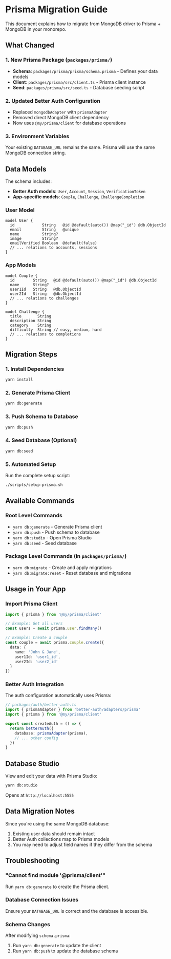 # Prisma Migration Guide

This document explains how to migrate from MongoDB driver to Prisma + MongoDB in your monorepo.

## What Changed

### 1. New Prisma Package (`packages/prisma/`)
- **Schema**: `packages/prisma/prisma/schema.prisma` - Defines your data models
- **Client**: `packages/prisma/src/client.ts` - Prisma client instance
- **Seed**: `packages/prisma/src/seed.ts` - Database seeding script

### 2. Updated Better Auth Configuration
- Replaced `mongodbAdapter` with `prismaAdapter`
- Removed direct MongoDB client dependency
- Now uses `@my/prisma/client` for database operations

### 3. Environment Variables
Your existing `DATABASE_URL` remains the same. Prisma will use the same MongoDB connection string.

## Data Models

The schema includes:
- **Better Auth models**: `User`, `Account`, `Session`, `VerificationToken`
- **App-specific models**: `Couple`, `Challenge`, `ChallengeCompletion`

### User Model
```prisma
model User {
  id            String   @id @default(auto()) @map("_id") @db.ObjectId
  email         String   @unique
  name          String?
  image         String?
  emailVerified Boolean  @default(false)
  // ... relations to accounts, sessions
}
```

### App Models
```prisma
model Couple {
  id        String   @id @default(auto()) @map("_id") @db.ObjectId
  name      String?
  user1Id   String   @db.ObjectId
  user2Id   String   @db.ObjectId
  // ... relations to challenges
}

model Challenge {
  title       String
  description String
  category    String
  difficulty  String // easy, medium, hard
  // ... relations to completions
}
```

## Migration Steps

### 1. Install Dependencies
```bash
yarn install
```

### 2. Generate Prisma Client
```bash
yarn db:generate
```

### 3. Push Schema to Database
```bash
yarn db:push
```

### 4. Seed Database (Optional)
```bash
yarn db:seed
```

### 5. Automated Setup
Run the complete setup script:
```bash
./scripts/setup-prisma.sh
```

## Available Commands

### Root Level Commands
- `yarn db:generate` - Generate Prisma client
- `yarn db:push` - Push schema to database
- `yarn db:studio` - Open Prisma Studio
- `yarn db:seed` - Seed database

### Package Level Commands (in `packages/prisma/`)
- `yarn db:migrate` - Create and apply migrations
- `yarn db:migrate:reset` - Reset database and migrations

## Usage in Your App

### Import Prisma Client
```typescript
import { prisma } from '@my/prisma/client'

// Example: Get all users
const users = await prisma.user.findMany()

// Example: Create a couple
const couple = await prisma.couple.create({
  data: {
    name: 'John & Jane',
    user1Id: 'user1_id',
    user2Id: 'user2_id'
  }
})
```

### Better Auth Integration
The auth configuration automatically uses Prisma:
```typescript
// packages/auth/better-auth.ts
import { prismaAdapter } from 'better-auth/adapters/prisma'
import { prisma } from '@my/prisma/client'

export const createAuth = () => {
  return betterAuth({
    database: prismaAdapter(prisma),
    // ... other config
  })
}
```

## Database Studio
View and edit your data with Prisma Studio:
```bash
yarn db:studio
```

Opens at `http://localhost:5555`

## Data Migration Notes

Since you're using the same MongoDB database:
1. Existing user data should remain intact
2. Better Auth collections map to Prisma models
3. You may need to adjust field names if they differ from the schema

## Troubleshooting

### "Cannot find module '@prisma/client'"
Run `yarn db:generate` to create the Prisma client.

### Database Connection Issues
Ensure your `DATABASE_URL` is correct and the database is accessible.

### Schema Changes
After modifying `schema.prisma`:
1. Run `yarn db:generate` to update the client
2. Run `yarn db:push` to update the database schema